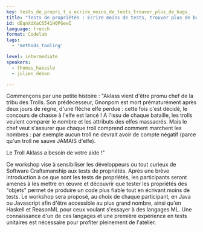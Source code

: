 ```yaml
---
key: tests_de_propri_t_s_ecrire_moins_de_tests_trouver_plus_de_bugs_
title: "Tests de propriétés : Ecrire moins de tests, trouver plus de bugs "
id: dEqnXdXaC6541H0PGewI
language: french
format: Codelab
tags:
  - 'methods_tooling'

level: intermediate
speakers:
  - thomas_haessle
  - julien_debon

---
```


Commençons par une petite histoire : "Aklass vient d'être promu chef de la tribu des Trolls. Son prédécesseur, Gnonpom est mort prématurément après deux jours de règne, d'une flèche elfe perdue : cette fois c'est décidé, le concours de chasse à l'elfe est lancé !
A l'issu de chaque bataille, les trolls veulent comparer le nombre et les attributs des elfes massacrés.
Mais le chef veut s'assurer que chaque troll comprend comment marchent les nombres : par exemple aucun troll ne devrait avoir de compte négatif (parce qu'un troll ne sauve JAMAIS d'elfe).

Le Troll Aklass a besoin de votre aide !"

Ce workshop vise à sensibiliser les développeurs ou tout curieux de Software Craftsmanship aux tests de propriétés. Après une brève introduction à ce que sont les tests de propriétés, les participants seront amenés à les mettre en œuvre et découvrir que tester les propriétés des "objets" permet de produire un code plus fiable tout en écrivant moins de tests.
Le workshop sera proposé, au choix de chaque participant, en Java ou Javascript afin d'être accessible au plus grand nombre, ainsi qu'en Haskell et ReasonML pour ceux voulant s'essayer à des langages ML.
Une connaissance d'un de ces langages et une première expérience en tests unitaires est nécessaire pour profiter pleinement de l'atelier.
